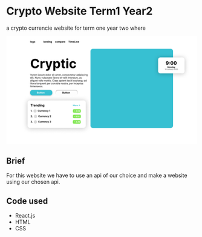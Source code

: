 # Crypto Website Term1 Year2
 a crypto currencie website for term one year two where

<img src='Assets\landing page.png'></img>

 ## Brief
 For this website we have to use an api of our choice and make a website using our chosen api. 

 ## Code used
 - React.js
 - HTML
 - CSS 